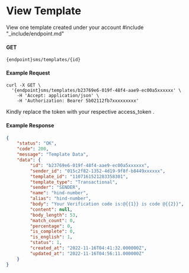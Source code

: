 # View Template

View one template created under your account
#include "_include/endpoint.md"

#### GET

```
{endpoint}sms/templates/{id}
```

#### Example Request

```
curl -X GET \
  '{endpoint}sms/templates/b23769e6-019f-48f4-aae9-ec00a5xxxxxx' \
    -H 'Accept: application/json' \
    -H 'Authorization: Bearer 5b02112fb7xxxxxxxxx'
```

Kindly replace the token with your respective access_token .

#### Example Response

```json
{
    "status": "OK",
    "code": 200,
    "message": "Template Data",
    "data": {
         "id": "b23769e6-019f-48f4-aae9-ec00a5xxxxxx",
         "sender_id": "015c2f82-1352-4d19-9f8f-b8449xxxxxx",
         "template_id": "1107161521283358301",
         "template_type": "Transactional",
         "sender": "SENDER",
         "name": "hind-number",
         "alias": "hind-number",
         "body": "Your Verification code is:@{{1}} is code @{{2}}",
         "content": null,
         "body_length": 53,
         "match_count": 0,
         "percentage": 0,
         "is_complete": 0,
         "is_english": 1,
         "status": 1,
         "created_at": "2022-11-16T04:41:32.000000Z",
         "updated_at": "2022-11-16T04:56:11.000000Z"
    }
}
```
